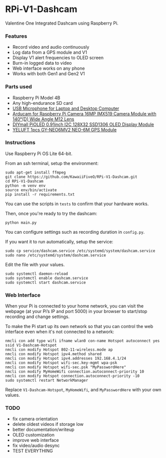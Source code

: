 # RPi-V1-Dashcam

Valentine One Integrated Dashcam using Raspberry Pi.

### Features

- Record video and audio continuously
- Log data from a GPS module and V1
- Display V1 alert frequencies to OLED screen
- Burn-in logged data to video
- Web interface works on any phone
- Works with both Gen1 and Gen2 V1

### Parts used

- Raspberry Pi Model 4B
- Any high-endurance SD card
- [USB Microphone for Laptop and Desktop Computer](https://www.amazon.com/dp/B0CNVZ27YH)
- [Arducam for Raspberry Pi Camera 16MP IMX519 Camera Module with 140°(D) Wide Angle M12 Lens](https://www.amazon.com/dp/B0C53BBMLG)
- [DIYmall PiOLED 0.91inch I2C 128X32 SSD1306 OLED Display Module](https://www.amazon.com/dp/B07V4FRSKK)
- [YELUFT 1pcs GY-NEO6MV2 NEO-6M GPS Module](https://www.amazon.com/dp/B0F2DP1189)

### Instructions

Use Raspberry Pi OS Lite 64-bit.

From an ssh terminal, setup the environment:

```
sudo apt-get install ffmpeg
git clone https://github.com/KawaiiFiveO/RPi-V1-Dashcam.git
cd RPi-V1-Dashcam
python -m venv env
source env/bin/activate
pip install -r requirements.txt
```

You can use the scripts in `tests` to confirm that your hardware works.

Then, once you're ready to try the dashcam:

```
python main.py
```

You can configure settings such as recording duration in `config.py`.

If you want it to run automatically, setup the service:

```
sudo cp service/dashcam.service /etc/systemd/system/dashcam.service
sudo nano /etc/systemd/system/dashcam.service
```

Edit the file with your values.

```
sudo systemctl daemon-reload
sudo systemctl enable dashcam.service
sudo systemctl start dashcam.service
```

### Web Interface

When your Pi is connected to your home network, you can visit the webpage (at your Pi’s IP and port 5000) in your browser to start/stop recording and change settings.

To make the Pi start up its own network so that you can control the web interface even when it's not connected to a network:

```
nmcli con add type wifi ifname wlan0 con-name Hotspot autoconnect yes ssid V1-Dashcam-Hotspot
nmcli con modify Hotspot 802-11-wireless.mode ap
nmcli con modify Hotspot ipv4.method shared
nmcli con modify Hotspot ipv4.addresses 192.168.4.1/24
nmcli con modify Hotspot wifi-sec.key-mgmt wpa-psk
nmcli con modify Hotspot wifi-sec.psk "MyPasswordHere"
nmcli con modify MyHomeWifi connection.autoconnect-priority 10
nmcli con modify Hotspot connection.autoconnect-priority -10
sudo systemctl restart NetworkManager
```

Replace `V1-Dashcam-Hotspot`, `MyHomeWifi`, and `MyPasswordHere` with your own values.

### TODO

- fix camera orientation
- delete oldest videos if storage low
- better documentation/writeup
- OLED customization
- improve web interface
- fix video/audio desync
- TEST EVERYTHING